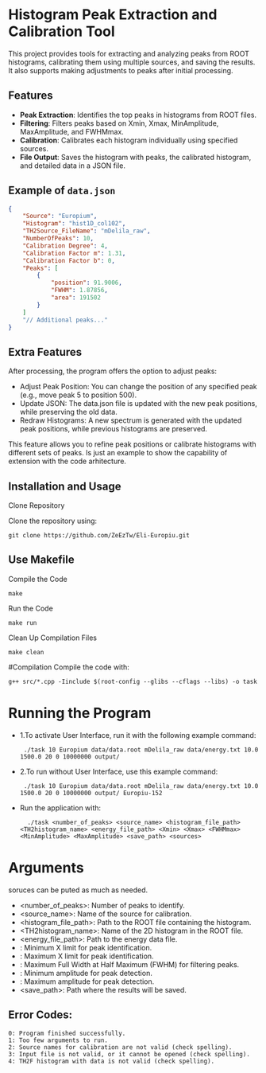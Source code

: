 # Histogram Peak Extraction and Calibration Tool

This project provides tools for extracting and analyzing peaks from ROOT histograms, calibrating them using multiple sources, and saving the results. It also supports making adjustments to peaks after initial processing.

## Features

- **Peak Extraction**: Identifies the top peaks in histograms from ROOT files.
- **Filtering**: Filters peaks based on Xmin, Xmax, MinAmplitude, MaxAmplitude, and FWHMmax.
- **Calibration**: Calibrates each histogram individually using specified sources.
- **File Output**: Saves the histogram with peaks, the calibrated histogram, and detailed data in a JSON file.

## Example of `data.json`

```json
{
	"Source": "Europium",
	"Histogram": "hist1D_col102",
	"TH2Source_FileName": "mDelila_raw",
	"NumberOfPeaks": 10,
	"Calibration Degree": 4,
	"Calibration Factor m": 1.31,
	"Calibration Factor b": 0,
    "Peaks": [
        {
			"position": 91.9006,
			"FWHM": 1.87856,
			"area": 191502      
        }
    ]
    "// Additional peaks..."
}
```
## Extra Features

After processing, the program offers the option to adjust peaks:

   - Adjust Peak Position: You can change the position of any specified peak (e.g., move peak 5 to position 500).
   - Update JSON: The data.json file is updated with the new peak positions, while preserving the old data.
   - Redraw Histograms: A new spectrum is generated with the updated peak positions, while previous histograms are preserved.

This feature allows you to refine peak positions or calibrate histograms with different sets of peaks.
Is just an example to show the capability of extension with the code arhitecture.


## Installation and Usage
Clone Repository

Clone the repository using:

    git clone https://github.com/ZeEzTw/Eli-Europiu.git

## Use Makefile
Compile the Code

    make

Run the Code

    make run

Clean Up Compilation Files

    make clean

#Compilation
Compile the code with:

    g++ src/*.cpp -Iinclude $(root-config --glibs --cflags --libs) -o task


# Running the Program
 - 1.To activate User Interface, run it with the following example command:

        ./task 10 Europium data/data.root mDelila_raw data/energy.txt 10.0 1500.0 20 0 10000000 output/

 - 2.To run without User Interface, use this example command:

        ./task 10 Europium data/data.root mDelila_raw data/energy.txt 10.0 1500.0 20 0 10000000 output/ Europiu-152

- Run the application with: 

        ./task <number_of_peaks> <source_name> <histogram_file_path> <TH2histogram_name> <energy_file_path> <Xmin> <Xmax> <FWHMmax> <MinAmplitude> <MaxAmplitude> <save_path> <sources>

# Arguments

soruces can be puted as much as needed.

- <number_of_peaks>: Number of peaks to identify.
- <source_name>: Name of the source for calibration.
- <histogram_file_path>: Path to the ROOT file containing the histogram.
- <TH2histogram_name>: Name of the 2D histogram in the ROOT file.
- <energy_file_path>: Path to the energy data file.
- <Xmin>: Minimum X limit for peak identification.
- <Xmax>: Maximum X limit for peak identification.
- <FWHMmax>: Maximum Full Width at Half Maximum (FWHM) for filtering peaks.
- <MinAmplitude>: Minimum amplitude for peak detection.
- <MaxAmplitude>: Maximum amplitude for peak detection.
- <save_path>: Path where the results will be saved.

## Error Codes:

    0: Program finished successfully.
    1: Too few arguments to run.
    2: Source names for calibration are not valid (check spelling).
    3: Input file is not valid, or it cannot be opened (check spelling).
    4: TH2F histogram with data is not valid (check spelling).



